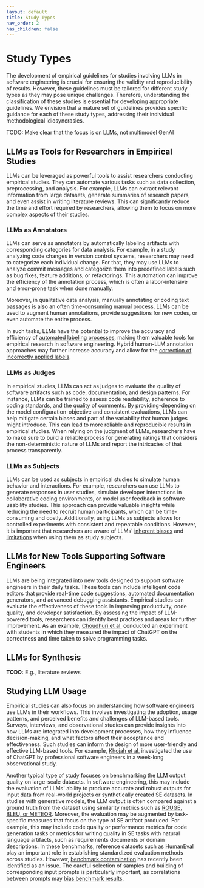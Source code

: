 ```yaml
---
layout: default
title: Study Types
nav_order: 2
has_children: false
---
```


# Study Types

The development of empirical guidelines for studies involving LLMs in software engineering is crucial for ensuring the validity and reproducibility of results. However, these guidelines must be tailored for different study types as they may pose unique challenges. Therefore, understanding the classification of these studies is essential for developing appropriate guidelines.
We envision that a mature set of guidelines provides specific guidance for each of these study types, addressing their individual methodological idiosyncrasies.

TODO: Make clear that the focus is on LLMs, not multimodel GenAI

## LLMs as Tools for Researchers in Empirical Studies

LLMs can be leveraged as powerful tools to assist researchers conducting empirical studies. They can automate various tasks such as data collection, preprocessing, and analysis. For example, LLMs can extract relevant information from large datasets, generate summaries of research papers, and even assist in writing literature reviews. This can significantly reduce the time and effort required by researchers, allowing them to focus on more complex aspects of their studies.

### LLMs as Annotators

LLMs can serve as annotators by automatically labeling artifacts with corresponding categories for data analysis.
For example, in a study analyzing code changes in version control systems, researchers may need to categorize each individual change.
For that, they may use LLMs to analyze commit messages and categorize them into predefined labels such as bug fixes, feature additions, or refactorings.
This automation can improve the efficiency of the annotation process, which is often a labor-intensive and error-prone task when done manually.

Moreover, in qualitative data analysis, manually annotating or coding text passages is also an often time-consuming manual process.
LLMs can be used to augment human annotations, provide suggestions for new codes, or even automate the entire process.

In such tasks, LLMs have the potential to improve the accuracy and efficiency of [automated labeling processes](https://dl.acm.org/doi/pdf/10.1145/3637528.3671647), making them valuable tools for empirical research in software engineering.
Hybrid human-LLM annotation approaches may further increase accuracy and allow for the [correction of incorrectly applied labels](https://dl.acm.org/doi/abs/10.1145/3613904.3641960).

### LLMs as Judges

In empirical studies, LLMs can act as judges to evaluate the quality of software artifacts such as code, documentation, and design patterns. 
For instance, LLMs can be trained to assess code readability, adherence to coding standards, and the quality of comments. 
By providing-depending on the model configuration-objective and consistent evaluations, LLMs can help mitigate certain biases and part of the variability that human judges might introduce. 
This can lead to more reliable and reproducible results in empirical studies.
When relying on the judgment of LLMs, researchers have to make sure to build a reliable process for generating ratings that considers the non-deterministic nature of LLMs and report the intricacies of that process transparently.

### LLMs as Subjects

LLMs can be used as subjects in empirical studies to simulate human behavior and interactions. For example, researchers can use LLMs to generate responses in user studies, simulate developer interactions in collaborative coding environments, or model user feedback in software usability studies. This approach can provide valuable insights while reducing the need to recruit human participants, which can be time-consuming and costly. Additionally, using LLMs as subjects allows for controlled experiments with consistent and repeatable conditions.
However, it is important that researchers are aware of LLMs' [inherent biases]({https://doi.org/10.1038/d41586-023-01689-4) and [limitations](https://link.springer.com/article/10.1007/s00146-023-01725-x) when using them as study subjects.

## LLMs for New Tools Supporting Software Engineers

LLMs are being integrated into new tools designed to support software engineers in their daily tasks. These tools can include intelligent code editors that provide real-time code suggestions, automated documentation generators, and advanced debugging assistants. Empirical studies can evaluate the effectiveness of these tools in improving productivity, code quality, and developer satisfaction. By assessing the impact of LLM-powered tools, researchers can identify best practices and areas for further improvement.
As an example, [Choudhuri et al.](https://dl.acm.org/doi/abs/10.1145/3597503.3639201) conducted an experiment with students in which they measured the impact of ChatGPT on the correctness and time taken to solve programming tasks.

## LLMs for Synthesis

**TODO:** E.g., literature reviews

## Studying LLM Usage

Empirical studies can also focus on understanding how software engineers use LLMs in their workflows. This involves investigating the adoption, usage patterns, and perceived benefits and challenges of LLM-based tools. Surveys, interviews, and observational studies can provide insights into how LLMs are integrated into development processes, how they influence decision-making, and what factors affect their acceptance and effectiveness. Such studies can inform the design of more user-friendly and effective LLM-based tools.
For example, [Khojah et al.](https://dl.acm.org/doi/10.1145/3660788) investigated the use of ChatGPT by professional software engineers in a week-long observational study.

Another typical type of study focuses on benchmarking the LLM output quality on large-scale datasets.
In software engineering, this may include the evaluation of LLMs' ability to produce accurate and robust outputs for input data from real-world projects or synthetically created SE datasets.
In studies with generative models, the LLM output is often compared against a ground truth from the dataset using similarity metrics such as [ROUGE, BLEU, or METEOR](https://doi.org/10.1145/3695988).
Moreover, the evaluation may be augmented by task-specific measures that focus on the type of SE artifact produced.
For example, this may include code quality or performance metrics for code generation tasks or metrics for writing quality in SE tasks with natural language artifacts, such as requirements documents or domain descriptions.
In these benchmarks, reference datasets such as [HumanEval](https://arxiv.org/abs/2107.03374) play an important role in establishing standardized evaluation methods across studies.
However, [benchmark contamination](https://arxiv.org/abs/2410.16186) has recently been identified as an issue.
The careful selection of samples and building of corresponding input prompts is particularly important, as correlations between prompts may [bias benchmark results](https://aclanthology.org/2024.acl-long.560/).
